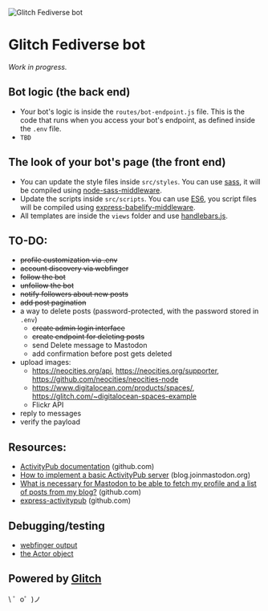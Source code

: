 ![Glitch Fediverse bot](https://cdn.glitch.com/a4825d5c-d1d6-4780-8464-8636780177ef%2Fglitch-fediverse-bot-small-1024px.png?1538225347895)

# Glitch Fediverse bot

*Work in progress.*

## Bot logic (the back end)

- Your bot's logic is inside the `routes/bot-endpoint.js` file. This is the code that runs when you access your bot's endpoint, as defined inside the `.env` file.
- `TBD`

## The look of your bot's page (the front end)

- You can update the style files inside `src/styles`. You can use [sass](https://sass-lang.com/guide), it will be compiled using [node-sass-middleware](https://github.com/sass/node-sass-middleware).
- Update the scripts inside `src/scripts`. You can use [ES6](http://es6-features.org/#Constants), you script files will be compiled using [express-babelify-middleware](https://github.com/luisfarzati/express-babelify-middleware).
- All templates are inside the `views` folder and use [handlebars.js](http://handlebarsjs.com/).

## TO-DO:

- ~~profile customization via .env~~
- ~~account discovery via webfinger~~
- ~~follow the bot~~
- ~~unfollow the bot~~
- ~~notify followers about new posts~~
- ~~add post pagination~~
- a way to delete posts (password-protected, with the password stored in `.env`)
  - ~~create admin login interface~~
  - ~~create endpoint for deleting posts~~
  - send Delete message to Mastodon
  - add confirmation before post gets deleted
- upload images:
  - https://neocities.org/api, https://neocities.org/supporter, https://github.com/neocities/neocities-node
  - https://www.digitalocean.com/products/spaces/, https://glitch.com/~digitalocean-spaces-example
  - Flickr API
- reply to messages
- verify the payload

## Resources:

- [ActivityPub documentation](https://github.com/w3c/activitypub) (github.com)
- [How to implement a basic ActivityPub server](https://blog.joinmastodon.org/2018/06/how-to-implement-a-basic-activitypub-server/) (blog.joinmastodon.org)
- [What is necessary for Mastodon to be able to fetch my profile and a list of posts from my blog?](https://github.com/tootsuite/mastodon/issues/1441) (github.com)
- [express-activitypub](https://github.com/dariusk/express-activitypub) (github.com)

## Debugging/testing

- [webfinger output](https://glitch-fediverse-bot.glitch.me/.well-known/webfinger?resource=acct:bot@glitch-fediverse-bot.glitch.me)
- [the Actor object](https://glitch-fediverse-bot.glitch.me/bot?debug=true)



Powered by [Glitch](https://glitch.com/)
-------------------

\ ゜o゜)ノ
